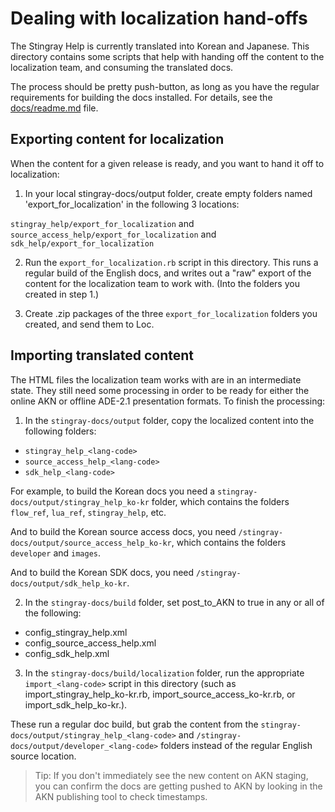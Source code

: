 # Dealing with localization hand-offs

The Stingray Help is currently translated into Korean and Japanese. This directory contains some scripts that help with handing off the content to the localization team, and consuming the translated docs.

The process should be pretty push-button, as long as you have the regular requirements for building the docs installed. For details, see the [docs/readme.md](../../readme.md) file.

## Exporting content for localization

When the content for a given release is ready, and you want to hand it off to localization:

1. In your local stingray-docs/output folder, create empty folders named 'export_for_localization' in the following 3 locations:

`stingray_help/export_for_localization`
and
`source_access_help/export_for_localization`
and
`sdk_help/export_for_localization`

2. Run the `export_for_localization.rb` script in this directory. This runs a regular build of the English docs, and writes out a "raw" export of the content for the localization team to work with. (Into the folders you created in step 1.)

3. Create .zip packages of the three `export_for_localization` folders you created, and send them to Loc.

## Importing translated content

The HTML files the localization team works with are in an intermediate state. They still need some processing in order to be ready for either the online AKN or offline ADE-2.1 presentation formats. To finish the processing:

1.	In the `stingray-docs/output` folder, copy the localized content into the following folders:

- `stingray_help_<lang-code>`
- `source_access_help_<lang-code>`
- `sdk_help_<lang-code>`

For example, to build the Korean docs you need a `stingray-docs/output/stingray_help_ko-kr` folder, which contains the folders `flow_ref`, `lua_ref`, `stingray_help`, etc.

And to build the Korean source access docs, you need `/stingray-docs/output/source_access_help_ko-kr`, which contains the folders `developer` and `images`.

And to build the Korean SDK docs, you need `/stingray-docs/output/sdk_help_ko-kr`.

2. In the `stingray-docs/build` folder, set post_to_AKN to true in any or all of the following:

- config_stingray_help.xml
- config_source_access_help.xml
- config_sdk_help.xml

3.	In the `stingray-docs/build/localization` folder, run the appropriate `import_<lang-code>` script in this directory (such as import_stingray_help_ko-kr.rb,  import_source_access_ko-kr.rb, or import_sdk_help_ko-kr.).

These run a regular doc build, but grab the content from the `stingray-docs/output/stingray_help_<lang-code>` and `/stingray-docs/output/developer_<lang-code>` folders instead of the regular English source location.

  > Tip: If you don't immediately see the new content on AKN staging, you can confirm the docs are getting pushed to AKN by looking in the AKN publishing tool to check timestamps. 
